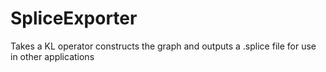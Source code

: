 SpliceExporter
==============

Takes a KL operator constructs the graph and outputs a .splice file for use in other applications
